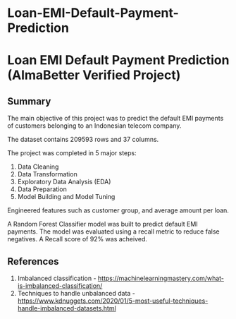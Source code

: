 # Loan-EMI-Default-Payment-Prediction

# Loan EMI Default Payment Prediction (AlmaBetter Verified Project)

## Summary
The main objective of this project was to predict the default EMI payments of customers belonging to an Indonesian telecom company.

The dataset contains 209593 rows and 37 columns.

The project was completed in 5 major steps:
1. Data Cleaning
2. Data Transformation
3. Exploratory Data Analysis (EDA)
4. Data Preparation
5. Model Building and Model Tuning

Engineered features such as customer group, and average amount per loan. 

A Random Forest Classifier model was built to predict default EMI payments. The model was evaluated using a recall metric to reduce false negatives. A Recall score of 92% was acheived.

## References
1. Imbalanced classification - https://machinelearningmastery.com/what-is-imbalanced-classification/
2. Techniques to handle unbalanced data - https://www.kdnuggets.com/2020/01/5-most-useful-techniques-handle-imbalanced-datasets.html
